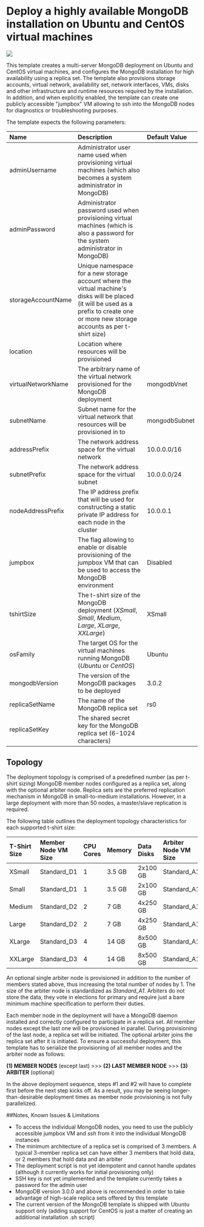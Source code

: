 # Deploy a highly available MongoDB installation on Ubuntu and CentOS virtual machines

<a href="https://portal.azure.com/#create/Microsoft.Template/uri/https%3A%2F%2Fraw.githubusercontent.com%2FAzure%2Fazure-quickstart-templates%2Fmaster%2Fmongodb-high-availability%2Fazuredeploy.json" target="_blank">
    <img src="http://azuredeploy.net/deploybutton.png"/>
</a>

This template creates a multi-server MongoDB deployment on Ubuntu and CentOS virtual machines, and configures the MongoDB installation for high availability using a replica set.
The template also provisions storage accounts, virtual network, availability set, network interfaces, VMs, disks and other infrastructure and runtime resources required by the installation.
In addition, and when explicitly enabled, the template can create one publicly accessible "jumpbox" VM allowing to ssh into the MongoDB nodes for diagnostics or troubleshooting purposes.

The template expects the following parameters:

| Name   | Description | Default Value |
|:--- |:---|:---|
| adminUsername  | Administrator user name used when provisioning virtual machines (which also becomes a system administrator in MongoDB) | |
| adminPassword  | Administrator password used when provisioning virtual machines (which is also a password for the system administrator in MongoDB) | |
| storageAccountName | Unique namespace for a new storage account where the virtual machine's disks will be placed (it will be used as a prefix to create one or more new storage accounts as per t-shirt size) | |
| location | Location where resources will be provisioned | |
| virtualNetworkName | The arbitrary name of the virtual network provisioned for the MongoDB deployment | mongodbVnet |
| subnetName | Subnet name for the virtual network that resources will be provisioned in to | mongodbSubnet |
| addressPrefix | The network address space for the virtual network | 10.0.0.0/16 |
| subnetPrefix | The network address space for the virtual subnet | 10.0.0.0/24 |
| nodeAddressPrefix | The IP address prefix that will be used for constructing a static private IP address for each node in the cluster | 10.0.0.1 |
| jumpbox | The flag allowing to enable or disable provisioning of the jumpbox VM that can be used to access the MongoDB environment | Disabled | 
| tshirtSize | The t-shirt size of the MongoDB deployment (_XSmall_, _Small_, _Medium_, _Large_, _XLarge_, _XXLarge_) | XSmall |
| osFamily | The target OS for the virtual machines running MongoDB (_Ubuntu_ or _CentOS_) | Ubuntu |
| mongodbVersion | The version of the MongoDB packages to be deployed | 3.0.2 |
| replicaSetName | The name of the MongoDB replica set | rs0 |
| replicaSetKey | The shared secret key for the MongoDB replica set (6-1024 characters) |||

Topology
--------

The deployment topology is comprised of a predefined number (as per t-shirt sizing) MongoDB member nodes configured as a replica set, along with the optional
arbiter node. Replica sets are the preferred replication mechanism in MongoDB in small-to-medium installations. However, in a large deployment 
with more than 50 nodes, a master/slave replication is required. 

The following table outlines the deployment topology characteristics for each supported t-shirt size:

| T-Shirt Size | Member Node VM Size | CPU Cores | Memory | Data Disks | Arbiter Node VM Size | # of Members | Arbiter | # of Storage Accounts |
|:--- |:---|:---|:---|:---|:---|:---|:---|:---|
| XSmall | Standard_D1 | 1 | 3.5 GB | 2x100 GB | Standard_A1 | 2 | Yes | 1 |
| Small | Standard_D1 | 1 | 3.5 GB | 2x100 GB | Standard_A1 | 3 | No | 1 |
| Medium | Standard_D2 | 2 | 7 GB | 4x250 GB | Standard_A1 | 4 | Yes | 2 |
| Large | Standard_D2 | 2 | 7 GB | 4x250 GB | Standard_A1 | 8 | Yes | 4 |
| XLarge | Standard_D3 | 4 | 14 GB | 8x500 GB | Standard_A1 | 8 | Yes | 4 |
| XXLarge | Standard_D3 | 4 | 14 GB | 8x500 GB | Standard_A1 | 16 | No | 8 |

An optional single arbiter node is provisioned in addition to the number of members stated above, thus increasing the total number of nodes by 1.
The size of the arbiter node is standardized as _Standard_A1_. Arbiters do not store the data, they vote in elections for primary and require just a bare minimum machine specification to perform their duties.

Each member node in the deployment will have a MongoDB daemon installed and correctly configured to participate in a replica set. All member nodes except the last one will be provisioned in parallel. During provisioning of the last node, a replica set will be initiated.
The optional arbiter joins the replica set after it is initiated. To ensure a successful deployment, this template has to serialize the provisioning of all member nodes and the arbiter node as follows:

__(1) MEMBER NODES__ (except last) >>> __(2) LAST MEMBER NODE__ >>> __(3) ARBITER__ (optional)

In the above deployment sequence, steps #1 and #2 will have to complete first before the next step kicks off. As a result, you may be seeing longer-than-desirable deployment times as member node provisioning is not fully parallelized.

##Notes, Known Issues & Limitations
- To access the individual MongoDB nodes, you need to use the publicly accessible jumpbox VM and _ssh_ from it into the individual MongoDB instances
- The minimum architecture of a replica set is comprised of 3 members. A typical 3-member replica set can have either 3 members that hold data, or 2 members that hold data and an arbiter
- The deployment script is not yet idempotent and cannot handle updates (although it currently works for initial provisioning only)
- SSH key is not yet implemented and the template currently takes a password for the admin user
- MongoDB version 3.0.0 and above is recommended in order to take advantage of high-scale replica sets offered by this template
- The current version of the MongoDB template is shipped with Ubuntu support only (adding support for CentOS is just a matter of creating an additional installation .sh script)